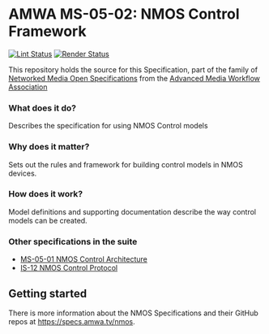 # AMWA MS-05-02: NMOS Control Framework

[![Lint Status](https://github.com/AMWA-TV/ms-05-02/workflows/Lint/badge.svg)](https://github.com/AMWA-TV/ms-05-02/actions?query=workflow%3ALint)
[![Render Status](https://github.com/AMWA-TV/ms-05-02/workflows/Render/badge.svg)](https://github.com/AMWA-TV/ms-05-02/actions?query=workflow%3ARender)

This repository holds the source for this Specification, part of the family of [Networked Media Open Specifications](https://specs.amwa.tv/nmos) from the [Advanced Media Workflow Association](https://amwa.tv)

<!-- INTRO-START -->

### What does it do?

Describes the specification for using NMOS Control models

### Why does it matter?

Sets out the rules and framework for building control models in NMOS devices.

### How does it work?

Model definitions and supporting documentation describe the way control models can be created.

### Other specifications in the suite

- [MS-05-01 NMOS Control Architecture](https://specs.amwa.tv/ms-05-01)
- [IS-12 NMOS Control Protocol](https://specs.amwa.tv/is-12)

<!-- INTRO-END -->

## Getting started

There is more information about the NMOS Specifications and their GitHub repos at <https://specs.amwa.tv/nmos>.

